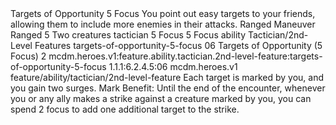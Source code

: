 <ability>
  <name>Targets of Opportunity</name>
  <cost>5 Focus</cost>
  <flavor>You point out easy targets to your friends, allowing them to include more enemies in their attacks.</flavor>
  <keywords>
    <keyword>Ranged</keyword>
  </keywords>
  <type>Maneuver</type>
  <distance>Ranged 5</distance>
  <target>Two creatures</target>
  <metadata>
    <class>tactician</class>
    <cost>5 Focus</cost>
    <cost_amount>5</cost_amount>
    <cost_resource>Focus</cost_resource>
    <feature_type>ability</feature_type>
    <file_dpath>Tactician/2nd-Level Features</file_dpath>
    <item_id>targets-of-opportunity-5-focus</item_id>
    <item_index>06</item_index>
    <item_name>Targets of Opportunity (5 Focus)</item_name>
    <level>2</level>
    <scc>mcdm.heroes.v1:feature.ability.tactician.2nd-level-feature:targets-of-opportunity-5-focus</scc>
    <scdc>1.1.1:6.2.4.5:06</scdc>
    <source>mcdm.heroes.v1</source>
    <type>feature/ability/tactician/2nd-level-feature</type>
  </metadata>
  <effects>
    <effect type="mundane">Each target is marked by you, and you gain two surges. Mark Benefit: Until the end of the encounter, whenever you or any ally makes a strike against a creature marked by you, you can spend 2 focus to add one additional target to the strike.</effect>
  </effects>
</ability>
